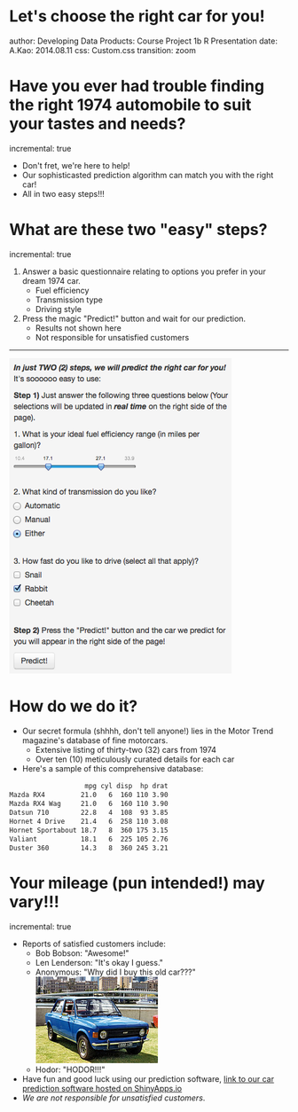 Let's choose the right car for you!
===
author: Developing Data Products: Course Project 1b R Presentation
date: A.Kao: 2014.08.11
css: Custom.css
transition: zoom

Have you ever had trouble finding the right 1974 automobile to suit your tastes and needs?
===
incremental: true

- Don't fret, we're here to help!
- Our sophisticasted prediction algorithm can match you with the right car!
- All in two easy steps!!!

What are these two "easy" steps?
===
incremental: true

1. Answer a basic questionnaire relating to options you prefer in your dream 1974 car.
    - Fuel efficiency
    - Transmission type
    - Driving style
2. Press the magic "Predict!" button and wait for our prediction.
    - Results not shown here
    - Not responsible for unsatisfied customers

***

![alt text](screenshot.png)

How do we do it?
===

- Our secret formula (shhhh, don't tell anyone!) lies in the Motor Trend magazine's database of fine motorcars.
    - Extensive listing of thirty-two (32) cars from 1974
    - Over ten (10) meticulously curated details for each car
- Here's a sample of this comprehensive database:


```
                   mpg cyl disp  hp drat
Mazda RX4         21.0   6  160 110 3.90
Mazda RX4 Wag     21.0   6  160 110 3.90
Datsun 710        22.8   4  108  93 3.85
Hornet 4 Drive    21.4   6  258 110 3.08
Hornet Sportabout 18.7   8  360 175 3.15
Valiant           18.1   6  225 105 2.76
Duster 360        14.3   8  360 245 3.21
```

Your mileage (pun intended!) may vary!!!
===
incremental: true

- Reports of satisfied customers include:
    - Bob Bobson: "Awesome!"
    - Len Lenderson: "It's okay I guess."
    - Anonymous: "Why did I buy this old car???" ![alt text](car.jpg)
    - Hodor: "HODOR!!!"
- Have fun and good luck using our prediction software, [link to our car prediction software hosted on ShinyApps.io](http://atet.shinyapps.io/CP1a_ShinyApp/)
- *We are not responsible for unsatisfied customers*.
